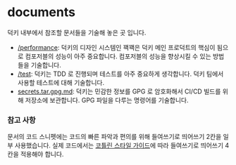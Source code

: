 # documents

덕키 내부에서 참조할 문서들을 기술해 놓은 곳 입니다.

- [/performance](/performance): 덕키의 디자인 시스템인 꽥꽥은 덕키 메인 프로덕트의 핵심이 됨으로 컴포저블의 성능이 아주 중요합니다. 컴포저블의 성능을
  향상시킬 수 있는 방법들을 기술합니다.
- [/test](/test): 덕키는 TDD 로 진행되며 테스트를 아주 중요하게 생각합니다. 덕키 팀에서 사용할 테스트에 대해 기술합니다.
- [secrets.tar.gpg.md](/secrets.tar.gpg.md): 덕키는 민감한 정보를 GPG 로 암호화해서 CI/CD 빌드를 위해 저장소에 보관합니다. GPG
  파일을 다루는 명령어를 기술합니다.

### 참고 사항

문서의 코드 스니펫에는 코드의 빠른 파악과 편의를 위해 들여쓰기로 띄어쓰기 2칸을 일부 사용했습니다. 실제
코드에서는 [코틀린 스타일 가이드](https://kotlinlang.org/docs/coding-conventions.html)에 따라 들여쓰기로 띄어쓰기 4칸을 적용해야
합니다.
